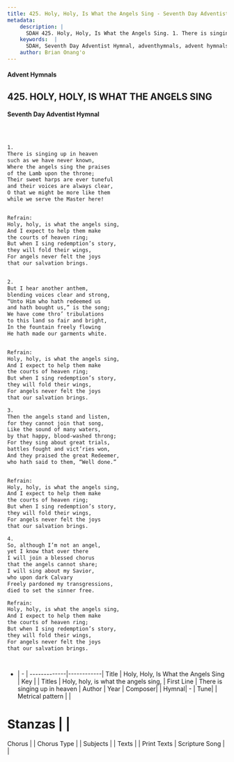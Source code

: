 ```yaml
---
title: 425. Holy, Holy, Is What the Angels Sing - Seventh Day Adventist Hymnal
metadata:
    description: |
      SDAH 425. Holy, Holy, Is What the Angels Sing. 1. There is singing up in heaven such as we have never known, Where the angels sing the praises of the Lamb upon the throne; Their sweet harps are ever tuneful and their voices are always clear, O that we might be more like them while we serve the Master here! 
    keywords:  |
      SDAH, Seventh Day Adventist Hymnal, adventhymnals, advent hymnals, Holy, Holy, Is What the Angels Sing, There is singing up in heaven ,Holy, holy, is what the angels sing,
    author: Brian Onang'o
---
```


#### Advent Hymnals
## 425. HOLY, HOLY, IS WHAT THE ANGELS SING
#### Seventh Day Adventist Hymnal

```txt



1.
There is singing up in heaven
such as we have never known,
Where the angels sing the praises
of the Lamb upon the throne;
Their sweet harps are ever tuneful
and their voices are always clear,
O that we might be more like them
while we serve the Master here!


Refrain:
Holy, holy, is what the angels sing,
And I expect to help them make
the courts of heaven ring;
But when I sing redemption’s story,
they will fold their wings,
For angels never felt the joys
that our salvation brings.


2.
But I hear another anthem,
blending voices clear and strong,
“Unto Him who hath redeemed us
and hath bought us,” is the song;
We have come thro’ tribulations
to this land so fair and bright,
In the fountain freely flowing
He hath made our garments white.


Refrain:
Holy, holy, is what the angels sing,
And I expect to help them make
the courts of heaven ring;
But when I sing redemption’s story,
they will fold their wings,
For angels never felt the joys
that our salvation brings.

3.
Then the angels stand and listen,
for they cannot join that song,
Like the sound of many waters,
by that happy, blood-washed throng;
For they sing about great trials,
battles fought and vict’ries won,
And they praised the great Redeemer,
who hath said to them, “Well done.”


Refrain:
Holy, holy, is what the angels sing,
And I expect to help them make
the courts of heaven ring;
But when I sing redemption’s story,
they will fold their wings,
For angels never felt the joys
that our salvation brings.

4.
So, although I’m not an angel,
yet I know that over there
I will join a blessed chorus
that the angels cannot share;
I will sing about my Savior,
who upon dark Calvary
Freely pardoned my transgressions,
died to set the sinner free.

Refrain:
Holy, holy, is what the angels sing,
And I expect to help them make
the courts of heaven ring;
But when I sing redemption’s story,
they will fold their wings,
For angels never felt the joys
that our salvation brings.




```

- |   -  |
-------------|------------|
Title | Holy, Holy, Is What the Angels Sing |
Key |  |
Titles | Holy, holy, is what the angels sing, |
First Line | There is singing up in heaven |
Author | 
Year | 
Composer|  |
Hymnal|  - |
Tune|  |
Metrical pattern | |
# Stanzas |  |
Chorus |  |
Chorus Type |  |
Subjects |  |
Texts |  |
Print Texts | 
Scripture Song |  |
  
